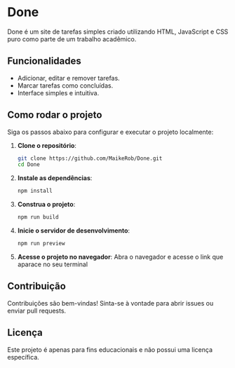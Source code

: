 # Done

Done é um site de tarefas simples criado utilizando HTML, JavaScript e CSS puro como parte de um trabalho acadêmico.

## Funcionalidades

- Adicionar, editar e remover tarefas.
- Marcar tarefas como concluídas.
- Interface simples e intuitiva.

## Como rodar o projeto

Siga os passos abaixo para configurar e executar o projeto localmente:

1. **Clone o repositório**:
    ```bash
    git clone https://github.com/MaikeRob/Done.git
    cd Done
    ```

2. **Instale as dependências**:
    ```bash
    npm install
    ```

3. **Construa o projeto**:
    ```bash
    npm run build
    ```

4. **Inicie o servidor de desenvolvimento**:
    ```bash
    npm run preview
    ```

5. **Acesse o projeto no navegador**:
    Abra o navegador e acesse o link que aparace no seu terminal

## Contribuição

Contribuições são bem-vindas! Sinta-se à vontade para abrir issues ou enviar pull requests.

## Licença

Este projeto é apenas para fins educacionais e não possui uma licença específica.
